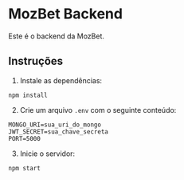 # MozBet Backend

Este é o backend da MozBet.

## Instruções

1. Instale as dependências:
```
npm install
```

2. Crie um arquivo `.env` com o seguinte conteúdo:
```
MONGO_URI=sua_uri_do_mongo
JWT_SECRET=sua_chave_secreta
PORT=5000
```

3. Inicie o servidor:
```
npm start
```
